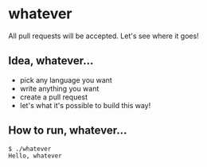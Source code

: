 whatever
========

All pull requests will be accepted. Let's see where it goes!

## Idea, whatever...

* pick any language you want
* write anything you want
* create a pull request
* let's what it's possible to build this way!

## How to run, whatever...

```sh
$ ./whatever
Hello, whatever
